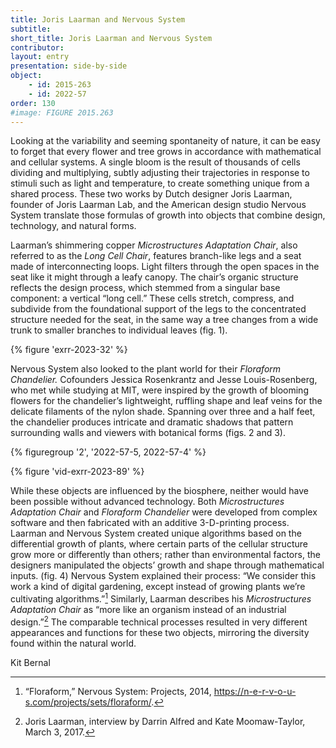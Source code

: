 ```yaml
---
title: Joris Laarman and Nervous System
subtitle: 
short_title: Joris Laarman and Nervous System
contributor:
layout: entry
presentation: side-by-side
object:
    - id: 2015-263
    - id: 2022-57
order: 130
#image: FIGURE 2015.263
---
```


Looking at the variability and seeming spontaneity of nature, it can be easy to forget that every flower and tree grows in accordance with mathematical and cellular systems. A single bloom is the result of thousands of cells dividing and multiplying, subtly adjusting their trajectories in response to stimuli such as light and temperature, to create something unique from a shared process. These two works by Dutch designer Joris Laarman, founder of Joris Laarman Lab, and the American design studio Nervous System translate those formulas of growth into objects that combine design, technology, and natural forms.

Laarman’s shimmering copper *Microstructures Adaptation Chair*, also referred to as the *Long Cell Chair*, features branch-like legs and a seat made of interconnecting loops. Light filters through the open spaces in the seat like it might through a leafy canopy. The chair’s organic structure reflects the design process, which stemmed from a singular base component: a vertical “long cell.” These cells stretch, compress, and subdivide from the foundational support of the legs to the concentrated structure needed for the seat, in the same way a tree changes from a wide trunk to smaller branches to individual leaves (fig. 1). 

{% figure 'exrr-2023-32' %}

Nervous System also looked to the plant world for their *Floraform Chandelier.* Cofounders Jessica Rosenkrantz and Jesse Louis-Rosenberg, who met while studying at MIT, were inspired by the growth of blooming flowers for the chandelier’s lightweight, ruffling shape and leaf veins for the delicate filaments of the nylon shade. Spanning over three and a half feet, the chandelier produces intricate and dramatic shadows that pattern surrounding walls and viewers with botanical forms (figs. 2 and 3).

{% figuregroup '2', '2022-57-5, 2022-57-4' %}

{% figure 'vid-exrr-2023-89' %}

While these objects are influenced by the biosphere, neither would have been possible without advanced technology. Both *Microstructures Adaptation Chair* and *Floraform Chandelier* were developed from complex software and then fabricated with an additive 3-D-printing process. Laarman and Nervous System created unique algorithms based on the differential growth of plants, where certain parts of the cellular structure grow more or differently than others; rather than environmental factors, the designers manipulated the objects’ growth and shape through mathematical inputs. (fig. 4) Nervous System explained their process: “We consider this work a kind of digital gardening, except instead of growing plants we’re cultivating algorithms.”[^1] Similarly, Laarman describes his *Microstructures Adaptation Chair* as “more like an organism instead of an industrial design.”[^2] The comparable technical processes resulted in very different appearances and functions for these two objects, mirroring the diversity found within the natural world.

<p class="is-aligned-right">Kit Bernal</p>

[^1]: “Floraform,” Nervous System: Projects, 2014, https://n-e-r-v-o-u-s.com/projects/sets/floraform/.

[^2]: Joris Laarman, interview by Darrin Alfred and Kate Moomaw-Taylor, March 3, 2017.
